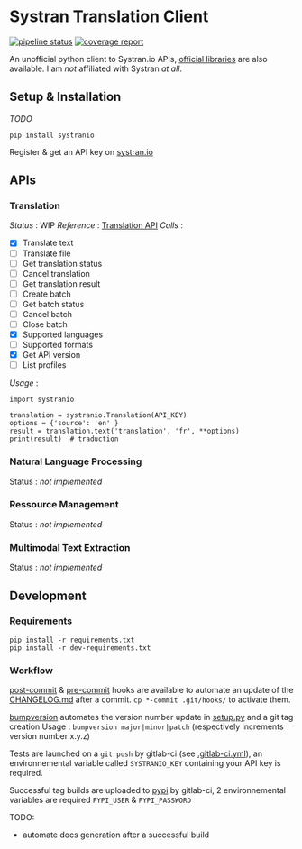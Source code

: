 # Systran Translation Client

[![pipeline status](https://gitlab.com/canarduck/systranio/badges/master/pipeline.svg)](https://gitlab.com/canarduck/systranio/commits/master) [![coverage report](https://gitlab.com/canarduck/systranio/badges/master/coverage.svg)](https://gitlab.com/canarduck/systranio/commits/master)

An unofficial python client to Systran.io APIs, [official libraries](https://github.com/SYSTRAN/translation-api-python-client) are also available.
I am *not* affiliated with Systran *at all*.

## Setup & Installation

*TODO*

```
pip install systranio
```

Register & get an API key on [systran.io](https://platform.systran.net)

## APIs

### Translation

*Status* : WIP
*Reference* : [Translation API](https://platform.systran.net/reference/translation)
*Calls* :

* [x] Translate text
* [ ] Translate file
* [ ] Get translation status
* [ ] Cancel translation
* [ ] Get translation result
* [ ] Create batch
* [ ] Get batch status
* [ ] Cancel batch
* [ ] Close batch
* [x] Supported languages
* [ ] Supported formats
* [x] Get API version
* [ ] List profiles 

*Usage* :

```
import systranio

translation = systranio.Translation(API_KEY)
options = {'source': 'en' } 
result = translation.text('translation', 'fr', **options)
print(result)  # traduction
```

### Natural Language Processing

Status : _not implemented_

### Ressource Management

Status : _not implemented_

### Multimodal Text Extraction

Status : _not implemented_

## Development

### Requirements

```
pip install -r requirements.txt
pip install -r dev-requirements.txt
```

### Workflow

[post-commit](post-commit) & [pre-commit](pre-commit) hooks are available to automate an update of the [CHANGELOG.md](CHANGELOG.md) after a commit.
`cp *-commit .git/hooks/` to activate them.

[bumpversion](https://github.com/peritus/bumpversion) automates the version number update in [setup.py](setup.py) and a git tag creation
Usage : `bumpversion major|minor|patch` (respectively increments version number x.y.z)

Tests are launched on a `git push` by gitlab-ci (see [.gitlab-ci.yml](.gitlab-ci.yml)), an environnemental variable called `SYSTRANIO_KEY` containing
your API key is required.

Successful tag builds are uploaded to [pypi](https://pypi.python.org/pypi/systranio) by gitlab-ci, 2 environnemental variables are required `PYPI_USER` & `PYPI_PASSWORD`

TODO:
* automate docs generation after a successful build
